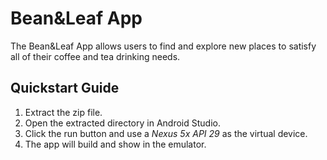# Bean&Leaf App

The Bean&Leaf App allows users to find and explore new places to satisfy all of their coffee and tea drinking needs.

## Quickstart Guide

1. Extract the zip file.
2. Open the extracted directory in Android Studio.
3. Click the run button and use a _Nexus 5x API 29_ as the virtual device.
4. The app will build and show in the emulator.
